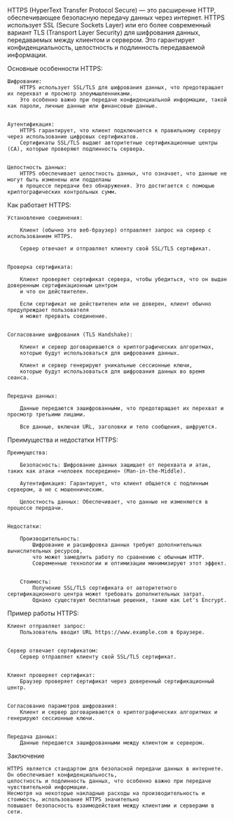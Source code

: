 

HTTPS (HyperText Transfer Protocol Secure) — это расширение HTTP, обеспечивающее безопасную передачу данных через интернет. 
HTTPS использует SSL (Secure Sockets Layer) или его более современный вариант TLS (Transport Layer Security) для 
шифрования данных, передаваемых между клиентом и сервером. Это гарантирует конфиденциальность, 
целостность и подлинность передаваемой информации.


Основные особенности HTTPS:

    Шифрование:
        HTTPS использует SSL/TLS для шифрования данных, что предотвращает их перехват и просмотр злоумышленниками. 
        Это особенно важно при передаче конфиденциальной информации, такой как пароли, личные данные или финансовые данные.


    Аутентификация:
        HTTPS гарантирует, что клиент подключается к правильному серверу через использование цифровых сертификатов. 
        Сертификаты SSL/TLS выдают авторитетные сертификационные центры (CA), которые проверяют подлинность сервера.


    Целостность данных:
        HTTPS обеспечивает целостность данных, что означает, что данные не могут быть изменены или подделаны 
        в процессе передачи без обнаружения. Это достигается с помощью криптографических контрольных сумм.


Как работает HTTPS:

    Установление соединения:

        Клиент (обычно это веб-браузер) отправляет запрос на сервер с использованием HTTPS.

        Сервер отвечает и отправляет клиенту свой SSL/TLS сертификат.


    Проверка сертификата:

        Клиент проверяет сертификат сервера, чтобы убедиться, что он выдан доверенным сертификационным центром 
        и что он действителен.

        Если сертификат не действителен или не доверен, клиент обычно предупреждает пользователя 
        и может прервать соединение.


    Согласование шифрования (TLS Handshake):

        Клиент и сервер договариваются о криптографических алгоритмах, 
        которые будут использоваться для шифрования данных.

        Клиент и сервер генерируют уникальные сессионные ключи, 
        которые будут использоваться для шифрования данных во время сеанса.


    Передача данных:

        Данные передаются зашифрованными, что предотвращает их перехват и просмотр третьими лицами.

        Все данные, включая URL, заголовки и тело сообщения, шифруются.


Преимущества и недостатки HTTPS:
    
    Преимущества:
    
        Безопасность: Шифрование данных защищает от перехвата и атак, таких как атаки «человек посередине» (Man-in-the-Middle).
        
        Аутентификация: Гарантирует, что клиент общается с подлинным сервером, а не с мошенническим.
        
        Целостность данных: Обеспечивает, что данные не изменяются в процессе передачи.


    Недостатки:
    
        Производительность:
            Шифрование и расшифровка данных требуют дополнительных вычислительных ресурсов, 
            что может замедлить работу по сравнению с обычным HTTP. 
            Современные технологии и оптимизации минимизируют этот эффект.


        Стоимость:
            Получение SSL/TLS сертификата от авторитетного сертификационного центра может требовать дополнительных затрат. 
            Однако существуют бесплатные решения, такие как Let's Encrypt.



Пример работы HTTPS:

    Клиент отправляет запрос:
        Пользователь вводит URL https://www.example.com в браузере.


    Сервер отвечает сертификатом:
        Сервер отправляет клиенту свой SSL/TLS сертификат.


    Клиент проверяет сертификат:
        Браузер проверяет сертификат через доверенный сертификационный центр.


    Согласование параметров шифрования:
        Клиент и сервер договариваются о криптографических алгоритмах и генерируют сессионные ключи.


    Передача данных:
        Данные передаются зашифрованными между клиентом и сервером.



Заключение

    HTTPS является стандартом для безопасной передачи данных в интернете. Он обеспечивает конфиденциальность, 
    целостность и подлинность данных, что особенно важно при передаче чувствительной информации. 
    Несмотря на некоторые накладные расходы на производительность и стоимость, использование HTTPS значительно 
    повышает безопасность взаимодействия между клиентами и серверами в сети.
